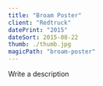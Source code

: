 ```yaml
---
title: "Broam Poster"
client: "Redtruck"
datePrint: "2015"
dateSort: 2015-08-22
thumb: ./thumb.jpg
magicPath: "broam-poster"
---
```


Write a description
